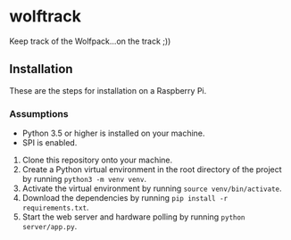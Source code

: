# wolftrack
Keep track of the Wolfpack...on the track ;))

## Installation
These are the steps for installation on a Raspberry Pi.
### Assumptions
 - Python 3.5 or higher is installed on your machine.
 - SPI is enabled.

1. Clone this repository onto your machine.
2. Create a Python virtual environment in the root directory of the project by running `python3 -m venv venv`.
3. Activate the virtual environment by running `source venv/bin/activate`.
4. Download the dependencies by running `pip install -r requirements.txt`.
5. Start the web server and hardware polling by running `python server/app.py`.
